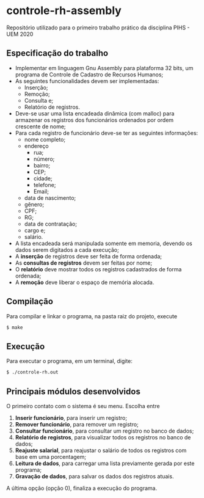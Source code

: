 # controle-rh-assembly

Repositório utilizado para o primeiro trabalho prático da disciplina PIHS - UEM 2020

## Especificação do trabalho

- Implementar em linguagem Gnu Assembly para plataforma 32 bits, um programa de Controle de Cadastro de Recursos Humanos;
- As seguintes funcionalidades devem ser implementadas:
  - Inserção;
  - Remoção;
  - Consulta e;
  - Relatório de registros.
- Deve-se usar uma lista encadeada dinâmica (com malloc) para armazenar os registros dos funcionários ordenados por ordem crescente de nome;
- Para cada registro de funcionário deve-se ter as seguintes informações:
  - nome completo;
  - endereço
    - rua;
    - número;
    - bairro;
    - CEP;
    - cidade;
    - telefone;
    - Email;
  - data de nascimento;
  - gênero;
  - CPF;
  - RG;
  - data de contratação;
  - cargo e;
  - salário.
- A lista encadeada será manipulada somente em memoria, devendo os dados serem digitados a cada execução;
- A **inserção** de registros deve ser feita de forma ordenada;
- As **consultas de registros** devem ser feitas por nome;
- O **relatório** deve mostrar todos os registros cadastrados de forma ordenada;
- A **remoção** deve liberar o espaço de memória alocada.

## Compilação

Para compilar e linkar o programa, na pasta raiz do projeto, execute

```bash
$ make
```

## Execução

Para executar o programa, em um terminal, digite:

```bash
$ ./controle-rh.out
```

## Principais módulos desenvolvidos

O primeiro contato com o sistema é seu menu. Escolha entre

1. **Inserir funcionário**, para inserir um registro;
2. **Remover funcionário**, para remover um registro;
3. **Consultar funcionário**, para consultar um registro no banco de dados;
4. **Relatório de registros**, para visualizar todos os registros no banco de dados;
5. **Reajuste salarial**, para reajustar o salário de todos os registros com base em uma porcentagem;
6. **Leitura de dados**, para carregar uma lista previamente gerada por este programa;
7. **Gravação de dados**, para salvar os dados dos registros atuais.

A última opção (opção 0), finaliza a execução do programa.
